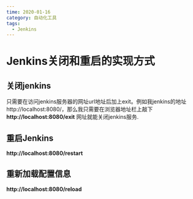 ```yaml
---
time: 2020-01-16
category: 自动化工具
tags:
  - Jenkins
---
```


# Jenkins关闭和重启的实现方式

## 关闭jenkins

  只需要在访问jenkins服务器的网址url地址后加上exit。例如我jenkins的地址http://localhost:8080/，那么我只需要在浏览器地址栏上敲下**http://localhost:8080/exit** 网址就能关闭jenkins服务.

## 重启Jenkins

 **http://localhost:8080/restart**

## 重新加载配置信息

**http://localhost:8080/reload**

